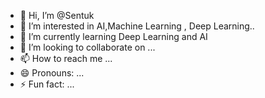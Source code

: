 - 👋 Hi, I’m @Sentuk
- 👀 I’m interested in AI,Machine Learning , Deep Learning..
- 🌱 I’m currently learning Deep Learning and AI
- 💞️ I’m looking to collaborate on ...
- 📫 How to reach me ...
- 😄 Pronouns: ...
- ⚡ Fun fact: ...

<!---
Sentuk/Sentuk
--->
